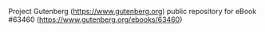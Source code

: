 Project Gutenberg (https://www.gutenberg.org) public repository for eBook #63460 (https://www.gutenberg.org/ebooks/63460)
